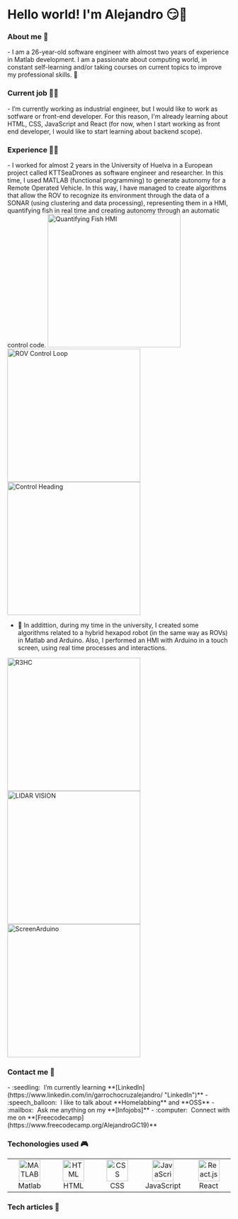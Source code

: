 <h1> Hello world! I'm Alejandro 😏👋 </h1>

<h3> About me 🧑 </h3>
- I am a 26-year-old software engineer with almost two years of experience in Matlab development. I am a passionate about computing world, in constant self-learning and/or taking courses on current topics to improve my professional skills. 🙌

<h3> Current job 👨‍💼 </h3>
- I’m currently working as industrial engineer, but I would like to work as sotfware or front-end developer. For this reason, I'm already learning about HTML, CSS, JavaScript and React (for now, when I start working as front end developer, I would like to start learning about backend scope). 

<h3> Experience 👨‍💻 </h3>
- I worked for almost 2 years in the University of Huelva in a European project called KTTSeaDrones as software engineer and researcher. In this time, I used MATLAB (functional programming) to generate autonomy for a Remote Operated Vehicle. In this way, I have managed to create algorithms that allow the ROV to recognize its environment through the data of a SONAR (using clustering and data processing), representing them in a HMI, quantifying fish in real time and creating autonomy through an automatic control code. 

<img src="https://user-images.githubusercontent.com/101363464/164089302-af9c44fa-6089-4e4c-8cd4-eabb4f90653c.png" width=300 alt="Quantifying Fish HMI">
<img src="https://user-images.githubusercontent.com/101363464/164090308-105a27e3-9e2a-486b-b0e3-4240b6fcdf2f.PNG" width=300 alt="ROV Control Loop">
<img src="https://user-images.githubusercontent.com/101363464/164090652-08d90fce-6457-4558-8658-1aa35084a5dc.JPG" width=300 alt="Control Heading">

- 🦾 In addittion, during my time in the university, I created some algorithms related to a hybrid hexapod robot (in the same way as ROVs) in Matlab and Arduino. Also, I performed an HMI with Arduino in a touch screen, using real time processes and interactions.

<img src="https://user-images.githubusercontent.com/101363464/164090733-520f0420-ef7e-41b4-b57b-86d1888c49ad.png" width=300 alt="R3HC">
<img src="https://user-images.githubusercontent.com/101363464/164090610-fa447d84-2f8e-40ea-ae74-d2532813cd7b.png" width=300 alt="LIDAR VISION">
<img src="https://user-images.githubusercontent.com/101363464/164091254-9687bac1-c6c3-41f6-86c1-39e3c1d52ec8.PNG" width=300 alt="ScreenArduino">

<h3> Contact me 🎯 </h3>
- :seedling: &nbsp;I’m currently learning **[LinkedIn](https://www.linkedin.com/in/garrochocruzalejandro/ "LinkedIn")** 
- :speech_balloon: &nbsp;I like to talk about **Homelabbing** and **OSS**
- :mailbox: &nbsp;Ask me anything on my **[Infojobs]**
- :computer: &nbsp;Connect with me on **[Freecodecamp](https://www.freecodecamp.org/AlejandroGC19)**

<h3> Techonologies used 🎮 </h3>
<table>
  <tr>
    <td align="center" width="96">
      <a href="#macropower-tech">
        <img src="https://user-images.githubusercontent.com/101363464/164307164-9a2a051b-9bbb-404c-b6a7-b28922187157.png" width="48" height="48" alt="MATLAB" />
      </a>
      <br>Matlab
    </td>
    <td align="center" width="96">
      <a href="#macropower-tech">
        <img src="https://user-images.githubusercontent.com/101363464/164307166-ad2a3988-12d6-4cc3-8e41-c8bdaf9cffdc.png" width="48" height="48" alt="HTML" />
      </a>
      <br>HTML
    </td>
    <td align="center" width="96">
      <a href="#macropower-tech">
        <img src="https://user-images.githubusercontent.com/101363464/164309824-6b8f1cf9-6f4f-4e46-8339-9d65ed40695a.png" width="48" height="48" alt="CSS" />
      </a>
      <br>CSS
    </td>
    <td align="center" width="96">
      <a href="#macropower-tech">
        <img src="https://user-images.githubusercontent.com/101363464/164310263-07e3b1e3-f544-4bfc-9459-4c935cdc0a16.png" width="48" height="48" alt="JavaScript" />
      </a>
      <br>JavaScript
    </td>
    <td align="center" width="96">
      <a href="#macropower-tech">
        <img src="https://user-images.githubusercontent.com/101363464/164307171-b9a19162-51d6-4719-834b-838033135ea3.png" width="48" height="48" alt="React.js" />
      </a>
      <br>React
    </td>
  </tr>
</table>



<h3> Tech articles 📄 </h3>

<!-- LINKS -->
[Email]: garrochocruzalejandro@gmail.com "Email"
[LinkedIn]: https://www.linkedin.com/in/garrochocruzalejandro/ "LinkedIn"
<!-- [Infojobs]: https://www.linkedin.com/in/colvinjm "Infojobs" (outdated)-->
[Freecodecamp]: https://www.freecodecamp.org/AlejandroGC19 "Freeodecamp"
